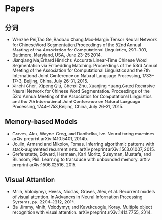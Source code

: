 # Papers

## 分词
- Wenzhe Pei,Tao Ge, Baobao Chang.Max-Margin Tensor Neural Network for ChineseWord Segmentation.Proceedings of the 52nd Annual Meeting of the Association for Computational Linguistics, 293–303, Baltimore, Maryland, USA, June 23-25 2014.
- Jianqiang Ma,Erhard Hinrichs. Accurate Linear-Time Chinese Word Segmentation via Embedding Matching. Proceedings of the 53rd Annual Meeting of the Association for Computational Linguistics and the 7th International Joint Conference on Natural Language Processing, 1733–1743, Beijing, China, July 26-31, 2015.
- Xinchi Chen, Xipeng Qiu, Chenxi Zhu, Xuanjing Huang.Gated Recursive Neural Network for Chinese Word Segmentation. Proceedings of the 53rd Annual Meeting of the Association for Computational Linguistics and the 7th International Joint Conference on Natural Language Processing, 1744–1753,Beijing, China, July 26-31, 2015.

## Memory-based Models
- Graves, Alex, Wayne, Greg, and Danihelka, Ivo. Neural turing machines. arXiv preprint arXiv:1410.5401, 2014b.
- Joulin, Armand and Mikolov, Tomas. Inferring algorithmic patterns with stack-augmented recurrent nets. arXiv preprint arXiv:1503.01007, 2015.
- Grefenstette, Edward, Hermann, Karl Moritz, Suleyman, Mustafa, and Blunsom, Phil. Learning to transduce with unbounded memory. arXiv preprint arXiv:1506.02516, 2015.

## Visual Attention
- Mnih, Volodymyr, Heess, Nicolas, Graves, Alex, et al. Recurrent models of visual attention. In Advances in Neural Information Processing Systems, pp. 2204–2212, 2014.
- Ba, Jimmy, Mnih, Volodymyr, and Kavukcuoglu, Koray. Multiple object recognition with visual attention. arXiv preprint arXiv:1412.7755, 2014.
